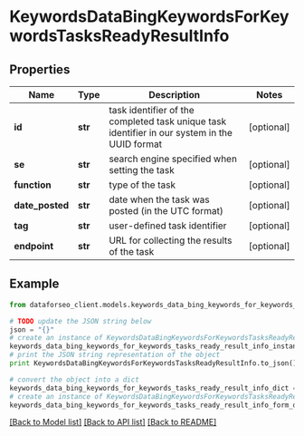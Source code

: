 # KeywordsDataBingKeywordsForKeywordsTasksReadyResultInfo


## Properties

Name | Type | Description | Notes
------------ | ------------- | ------------- | -------------
**id** | **str** | task identifier of the completed task unique task identifier in our system in the UUID format | [optional] 
**se** | **str** | search engine specified when setting the task | [optional] 
**function** | **str** | type of the task | [optional] 
**date_posted** | **str** | date when the task was posted (in the UTC format) | [optional] 
**tag** | **str** | user-defined task identifier | [optional] 
**endpoint** | **str** | URL for collecting the results of the task | [optional] 

## Example

```python
from dataforseo_client.models.keywords_data_bing_keywords_for_keywords_tasks_ready_result_info import KeywordsDataBingKeywordsForKeywordsTasksReadyResultInfo

# TODO update the JSON string below
json = "{}"
# create an instance of KeywordsDataBingKeywordsForKeywordsTasksReadyResultInfo from a JSON string
keywords_data_bing_keywords_for_keywords_tasks_ready_result_info_instance = KeywordsDataBingKeywordsForKeywordsTasksReadyResultInfo.from_json(json)
# print the JSON string representation of the object
print KeywordsDataBingKeywordsForKeywordsTasksReadyResultInfo.to_json()

# convert the object into a dict
keywords_data_bing_keywords_for_keywords_tasks_ready_result_info_dict = keywords_data_bing_keywords_for_keywords_tasks_ready_result_info_instance.to_dict()
# create an instance of KeywordsDataBingKeywordsForKeywordsTasksReadyResultInfo from a dict
keywords_data_bing_keywords_for_keywords_tasks_ready_result_info_form_dict = keywords_data_bing_keywords_for_keywords_tasks_ready_result_info.from_dict(keywords_data_bing_keywords_for_keywords_tasks_ready_result_info_dict)
```
[[Back to Model list]](../README.md#documentation-for-models) [[Back to API list]](../README.md#documentation-for-api-endpoints) [[Back to README]](../README.md)


